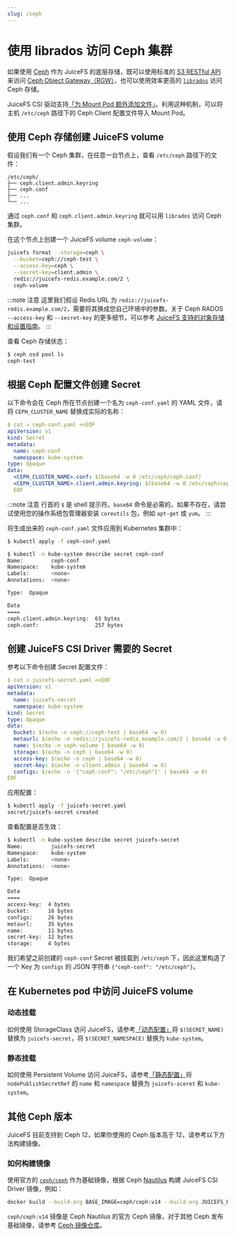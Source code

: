 ```yaml
---
slug: /ceph
---
```


# 使用 librados 访问 Ceph 集群

如果使用 [Ceph](https://ceph.io/) 作为 JuiceFS 的底层存储，既可以使用标准的 [S3 RESTful API](https://docs.ceph.com/en/latest/radosgw/s3/) 来访问 [Ceph Object Gateway（RGW）](https://docs.ceph.com/en/latest/radosgw/)，也可以使用效率更高的 [`librados`](https://docs.ceph.com/en/latest/rados/api/librados/) 访问 Ceph 存储。

JuiceFS CSI 驱动支持[「为 Mount Pod 额外添加文件」](../guide/pv.md#mount-pod-extra-files)。利用这种机制，可以将主机 `/etc/ceph` 路径下的 Ceph Client 配置文件导入 Mount Pod。

## 使用 Ceph 存储创建 JuiceFS volume

假设我们有一个 Ceph 集群，在任意一台节点上，查看 `/etc/ceph` 路径下的文件：

```
/etc/ceph/
├── ceph.client.admin.keyring
├── ceph.conf
├── ...
└── ...
```

通过 `ceph.conf` 和 `ceph.client.admin.keyring` 就可以用 `librados` 访问 Ceph 集群。

在这个节点上创建一个 JuiceFS volume `ceph-volume`：

```sh
juicefs format --storage=ceph \
  --bucket=ceph://ceph-test \
  --access-key=ceph \
  --secret-key=client.admin \
  redis://juicefs-redis.example.com/2 \
  ceph-volume
```

:::note 注意
这里我们假设 Redis URL 为 `redis://juicefs-redis.example.com/2`，需要将其换成您自己环境中的参数。关于 Ceph RADOS `--access-key` 和 `--secret-key` 的更多细节，可以参考 [JuiceFS 支持的对象存储和设置指南](https://juicefs.com/docs/zh/community/how_to_setup_object_storage#ceph-rados)。
:::

查看 Ceph 存储状态：

```sh
$ ceph osd pool ls
ceph-test
```

## 根据 Ceph 配置文件创建 Secret

以下命令会在 Ceph 所在节点创建一个名为 `ceph-conf.yaml` 的 YAML 文件，请将 `CEPH_CLUSTER_NAME` 替换成实际的名称：

```yaml
$ cat > ceph-conf.yaml <<EOF
apiVersion: v1
kind: Secret
metadata:
  name: ceph-conf
  namespace: kube-system
type: Opaque
data:
  <CEPH_CLUSTER_NAME>.conf: $(base64 -w 0 /etc/ceph/ceph.conf)
  <CEPH_CLUSTER_NAME>.client.admin.keyring: $(base64 -w 0 /etc/ceph/ceph.client.admin.keyring)
  EOF
```

:::note 注意
行首的 `$` 是 shell 提示符。`base64` 命令是必需的，如果不存在，请尝试使用您的操作系统包管理器安装 `coreutils` 包，例如 `apt-get` 或 `yum`。
:::

将生成出来的 `ceph-conf.yaml` 文件应用到 Kubernetes 集群中：

```bash
$ kubectl apply -f ceph-conf.yaml

$ kubectl -n kube-system describe secret ceph-conf
Name:         ceph-conf
Namespace:    kube-system
Labels:       <none>
Annotations:  <none>

Type:  Opaque

Data
====
ceph.client.admin.keyring:  63 bytes
ceph.conf:                  257 bytes
```

## 创建 JuiceFS CSI Driver 需要的 Secret

参考以下命令创建 Secret 配置文件：

```yaml
$ cat > juicefs-secret.yaml <<EOF
apiVersion: v1
metadata:
  name: juicefs-secret
  namespace: kube-system
kind: Secret
type: Opaque
data:
  bucket: $(echo -n ceph://ceph-test | base64 -w 0)
  metaurl: $(echo -n redis://juicefs-redis.example.com/2 | base64 -w 0)
  name: $(echo -n ceph-volume | base64 -w 0)
  storage: $(echo -n ceph | base64 -w 0)
  access-key: $(echo -n ceph | base64 -w 0)
  secret-key: $(echo -n client.admin | base64 -w 0)
  configs: $(echo -n '{"ceph-conf": "/etc/ceph"}' | base64 -w 0)
EOF
```

应用配置：

```sh
$ kubectl apply -f juicefs-secret.yaml
secret/juicefs-secret created
```

查看配置是否生效：

```sh
$ kubectl -n kube-system describe secret juicefs-secret
Name:         juicefs-secret
Namespace:    kube-system
Labels:       <none>
Annotations:  <none>

Type:  Opaque

Data
====
access-key:  4 bytes
bucket:      16 bytes
configs:     26 bytes
metaurl:     35 bytes
name:        11 bytes
secret-key:  12 bytes
storage:     4 bytes
```

我们希望之前创建的 `ceph-conf` Secret 被挂载到 `/etc/ceph` 下，因此这里构造了一个 Key 为 `configs` 的 JSON 字符串 `{"ceph-conf": "/etc/ceph"}`。

## 在 Kubernetes pod 中访问 JuiceFS volume

### 动态挂载

如何使用 StorageClass 访问 JuiceFS，请参考[「动态配置」](../guide/pv.md#dynamic-provisioning)将 `$(SECRET_NAME)` 替换为 `juicefs-secret`，将 `$(SECRET_NAMESPACE)` 替换为 `kube-system`。

### 静态挂载

如何使用 Persistent Volume 访问 JuiceFS，请参考[「静态配置」](../guide/pv.md#static-provisioning)将 `nodePublishSecretRef` 的 `name` 和 `namespace` 替换为 `juicefs-sceret` 和 `kube-system`。

## 其他 Ceph 版本

JuiceFS 目前支持到 Ceph 12，如果你使用的 Ceph 版本高于 12，请参考以下方法构建镜像。

### 如何构建镜像

使用官方的 [`ceph/ceph`](https://hub.docker.com/r/ceph/ceph) 作为基础镜像，根据 Ceph [Nautilus](https://docs.ceph.com/en/latest/releases/nautilus/) 构建 JuiceFS CSI Driver 镜像，例如：

```bash
docker build --build-arg BASE_IMAGE=ceph/ceph:v14 --build-arg JUICEFS_REPO_TAG=v0.16.2 -f docker/ceph.Dockerfile -t juicefs-csi-driver:ceph-nautilus .
```

`ceph/ceph:v14` 镜像是 Ceph Nautilus 的官方 Ceph 镜像，对于其他 Ceph 发布基础镜像，请参考 [Ceph 镜像仓库](https://hub.docker.com/r/ceph/ceph)。
